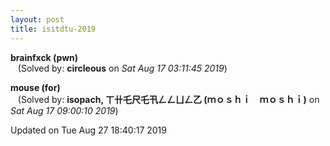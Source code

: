 ```yaml
---
layout: post
title: isitdtu-2019
---
```


<!--break-->

**brainfxck (pwn)**  
&nbsp;&nbsp;&nbsp;(Solved by: **circleous** on _Sat Aug 17 03:11:45 2019_)  
  
**mouse (for)**  
&nbsp;&nbsp;&nbsp;(Solved by: **isopach, ㄒ卄乇尺乇卂ㄥㄥㄩㄥ乙 (ｍｏｓｈｉ　ｍｏｓｈｉ)** on _Sat Aug 17 09:00:10 2019_)  
  


Updated on Tue Aug 27 18:40:17 2019
